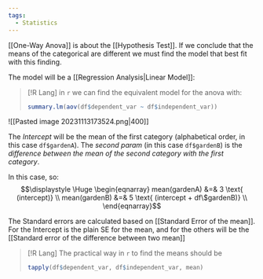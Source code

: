 ```yaml
---
tags:
  - Statistics
---
```

[[One-Way Anova]] is about the [[Hypothesis Test]]. If we conclude that the means of the categorical are different we must find the model that best fit with this finding.

The model will be a [[Regression Analysis|Linear Model]]:
> [!R Lang]
> in `r` we can find the equivalent model for the anova with:
> ```R
> summary.lm(aov(df$dependent_var ~ df$independent_var))
>  ```

 ![[Pasted image 20231113173524.png|400]]

The *Intercept* will be the mean of the first category (alphabetical order, in this case `df$gardenA`).
The *second param* (in this case `df$gardenB`) is the *difference between the mean of the second category with the first category*.

In this case, so:
$$\displaystyle \Huge \begin{eqnarray} 
mean(gardenA) &=& 3 \text{ (intercept)} \\
mean(gardenB) &=& 5 \text{ (intercept + df\$gardenB)} \\
\end{eqnarray}$$

The Standard errors are calculated based on [[Standard Error of the mean]]. For the Intercept is the plain SE for the mean, and for the others will be the [[Standard error of the difference between two mean]]

> [!R Lang]
> The practical way in `r` to find the means should be
> ```R
> tapply(df$dependent_var, df$independent_var, mean)
>  ```
